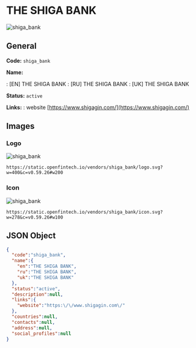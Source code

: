 
# THE SHIGA BANK 
![shiga_bank](https://static.openfintech.io/vendors/shiga_bank/logo.svg?w=400&c=v0.59.26#w200)  

## General 
 
**Code:** `shiga_bank` 
 
**Name:** 
 
:	[EN] THE SHIGA BANK 
:	[RU] THE SHIGA BANK 
:	[UK] THE SHIGA BANK 
 
**Status:** `active` 
 
**Links:** 
: website [https://www.shigagin.com/](https://www.shigagin.com/) 
 

## Images 

### Logo 
 
![shiga_bank](https://static.openfintech.io/vendors/shiga_bank/logo.svg?w=400&c=v0.59.26#w200)  

```
https://static.openfintech.io/vendors/shiga_bank/logo.svg?w=400&c=v0.59.26#w200
```  

### Icon 
 
![shiga_bank](https://static.openfintech.io/vendors/shiga_bank/icon.svg?w=278&c=v0.59.26#w100)  

```
https://static.openfintech.io/vendors/shiga_bank/icon.svg?w=278&c=v0.59.26#w100
```  

## JSON Object 

```json
{
  "code":"shiga_bank",
  "name":{
    "en":"THE SHIGA BANK",
    "ru":"THE SHIGA BANK",
    "uk":"THE SHIGA BANK"
  },
  "status":"active",
  "description":null,
  "links":{
    "website":"https:\/\/www.shigagin.com\/"
  },
  "countries":null,
  "contacts":null,
  "address":null,
  "social_profiles":null
}
```  
